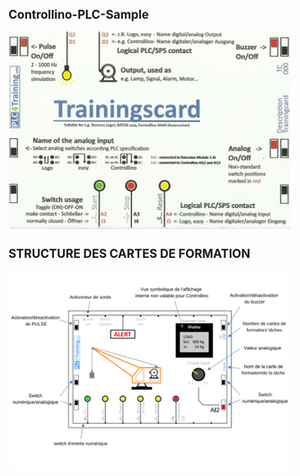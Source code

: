 <h2> Controllino-PLC-Sample </h2>
<p align="center">
<img width="500" height="" src="https://github.com/DexterTaha/Controllino-PLC-Sample/blob/main/Training%20Card%20Picture/000.jpg">
</p>

<h2> STRUCTURE DES CARTES DE FORMATION </h2>
<p align="center">
<img width="500" height="" src="https://github.com/DexterTaha/Controllino-PLC-Sample/blob/main/Training%20Card%20Picture/STRUCTURE%20DES%20CARTES%20DE%20FORMATION.png">
</p>
